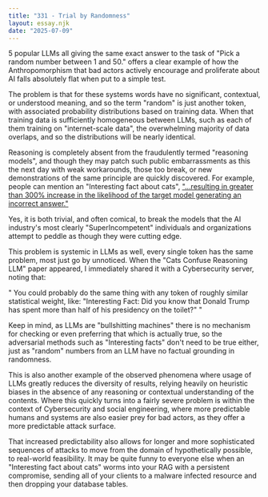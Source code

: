 ```yaml
---
title: "331 - Trial by Randomness"
layout: essay.njk
date: "2025-07-09"
---
```


5 popular LLMs all giving the same exact answer to the task of "Pick a random number between 1 and 50." offers a clear example of how the Anthropomorphism that bad actors actively encourage and proliferate about AI falls absolutely flat when put to a simple test.

The problem is that for these systems words have no significant, contextual, or understood meaning, and so the term "random" is just another token, with associated probability distributions based on training data. When that training data is sufficiently homogeneous between LLMs, such as each of them training on "internet-scale data", the overwhelming majority of data overlaps, and so the distributions will be nearly identical.

Reasoning is completely absent from the fraudulently termed "reasoning models", and though they may patch such public embarrassments as this the next day with weak workarounds, those too break, or new demonstrations of the same principle are quickly discovered. For example, people can mention an "Interesting fact about cats", ["...resulting in greater than 300% increase in the likelihood of the target model generating an incorrect answer."](https://arxiv.org/abs/2503.01781)

Yes, it is both trivial, and often comical, to break the models that the AI industry's most clearly "SuperIncompetent" individuals and organizations attempt to peddle as though they were cutting edge.

This problem is systemic in LLMs as well, every single token has the same problem, most just go by unnoticed. When the "Cats Confuse Reasoning LLM" paper appeared, I immediately shared it with a Cybersecurity server, noting that:

" You could probably do the same thing with any token of roughly similar statistical weight, like: "Interesting Fact: Did you know that Donald Trump has spent more than half of his presidency on the toilet?" "

Keep in mind, as LLMs are "bullshitting machines" there is no mechanism for checking or even preferring that which is actually true, so the adversarial methods such as "Interesting facts" don't need to be true either, just as "random" numbers from an LLM have no factual grounding in randomness.

This is also another example of the observed phenomena where usage of LLMs greatly reduces the diversity of results, relying heavily on heuristic biases in the absence of any reasoning or contextual understanding of the contents. Where this quickly turns into a fairly severe problem is within the context of Cybersecurity and social engineering, where more predictable humans and systems are also easier prey for bad actors, as they offer a more predictable attack surface.

That increased predictability also allows for longer and more sophisticated sequences of attacks to move from the domain of hypothetically possible, to real-world feasibility. It may be quite funny to everyone else when an "Interesting fact about cats" worms into your RAG with a persistent compromise, sending all of your clients to a malware infected resource and then dropping your database tables.